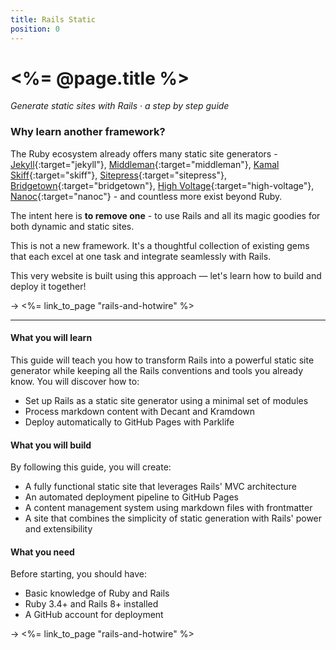 ```yaml
---
title: Rails Static
position: 0
---
```


# <%= @page.title %>

_Generate static sites with Rails · a step by step guide_

### Why learn another framework?

The Ruby ecosystem already offers many static site generators - [Jekyll](https://jekyllrb.com){:target="jekyll"}, [Middleman](https://middlemanapp.com){:target="middleman"}, [Kamal Skiff](https://github.com/basecamp/kamal-skiff){:target="skiff"}, [Sitepress](https://sitepress.cc){:target="sitepress"}, [Bridgetown](https://www.bridgetownrb.com/){:target="bridgetown"}, [High Voltage](https://thoughtbot.github.io/high_voltage){:target="high-voltage"}, [Nanoc](https://nanoc.app){:target="nanoc"} - and countless more exist beyond Ruby.

The intent here is **to remove one** - to use Rails and all its magic goodies for both dynamic and static sites.

This is not a new framework. It's a thoughtful collection of existing gems that each excel at one task and integrate seamlessly with Rails.

This very website is built using this approach — let's learn how to build and deploy it together!

→ <%= link_to_page "rails-and-hotwire" %>

---

#### What you will learn

This guide will teach you how to transform Rails into a powerful static site generator while keeping all the Rails conventions and tools you already know. You will discover how to:

- Set up Rails as a static site generator using a minimal set of modules
- Process markdown content with Decant and Kramdown
- Deploy automatically to GitHub Pages with Parklife

#### What you will build

By following this guide, you will create:

- A fully functional static site that leverages Rails' MVC architecture
- An automated deployment pipeline to GitHub Pages
- A content management system using markdown files with frontmatter
- A site that combines the simplicity of static generation with Rails' power and extensibility

#### What you need

Before starting, you should have:

- Basic knowledge of Ruby and Rails
- Ruby 3.4+ and Rails 8+ installed
- A GitHub account for deployment

→ <%= link_to_page "rails-and-hotwire" %>
